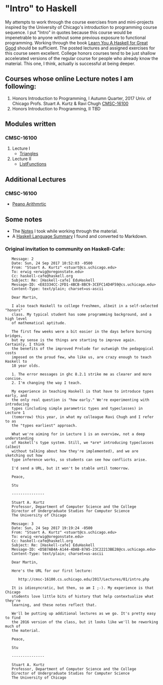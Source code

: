 # "Intro" to Haskell
My attempts to work through the course exercises from and mini-projects
inspired by the University of Chicago's introduction to programming course
sequence.  I put "Intro" in quotes because this course would be
impenetrable to anyone without some previous exposure to functional
programming.  Working through the book [Learn You A Haskell for Great Good][1]
should be sufficient.  The posted lectures and assigned exercises for this
course seem excellent.  College honors courses tend to be just shallow
accelerated versions of the regular course for people who already know the
material.  This one, I think, actually is successful at being deeper.

  [1]: http://learnyouahaskell.com "Learn You A Haskell for Great Good"

## Courses whose online Lecture notes I am following:
1. Honors Introduction to Programming, I
   Autumn Quarter, 2017
   Univ. of Chicago
   Profs. Stuart A. Kurtz & Ravi Chugh
   [CMSC-16100](http://cmsc-16100.cs.uchicago.edu/2017/)
2. Honors Introduction to Programming, II
   TBD

## Modules written
### CMSC-16100
1. Lecture I
   * [Triangles](modules/Triangles.hs)
2. Lecture II
   * [ListFunctions](modules/ListFunctions)

## Additional Lectures
### CMSC-16100
* [Peano Arithmrtic](PeanoArithmetic/)

## Some notes
* The [Notes](notes/MyNotes.md) I took while working through the material.
* A [Haskell Language Summary](notes/HaskellLangRefSummary.md) I found
  and converted to Markdown.

### Original invitation to community on Haskell-Cafe:
```
   Message: 2
   Date: Sun, 24 Sep 2017 10:52:03 -0500
   From: "Stuart A. Kurtz" <stuart@cs.uchicago.edu>
   To: erwig <erwig@oregonstate.edu>
   Cc: haskell-cafe@haskell.org
   Subject: Re: [Haskell-cafe] EduHaskell
   Message-ID: <E83334CC-2FD1-4BCB-8BC9-3CEFC14D4F59@cs.uchicago.edu>
   Content-Type: text/plain; charset=us-ascii

   Dear Martin,

   I also teach Haskell to college freshmen, albeit in a self-selected "honors"
   class. My typical student has some programming background, and a high level
   of mathematical aptitude.

   The first few weeks were a bit easier in the days before burning bridges,
   but my sense is the things are starting to improve again. Certainly, I think
   the benefits of the improved Prelude far outweigh the pedagogical costs
   imposed on the proud few, who like us, are crazy enough to teach Haskell to
   18 year olds.

   1. The error messages in ghc 8.2.1 strike me as clearer and more concise.
   2. I'm changing the way I teach.

   My experience in teaching Haskell is that have to introduce types early, and
   the only real question is "how early." We're experimenting with introducing
   types (including simple parametric types and typeclasses) in Lecture 1
   (tomorrow) this year, in what my colleague Ravi Chugh and I refer to as
   the "types earliest" approach. 

   What we're aiming for in Lecture 1 is an overview, not a deep understanding
   of Haskell's type system. Still, we *are* introducing typeclasses (albeit
   without talking about how they're implemented), and we are sketching out how
   type inference works, so students can see how conflicts arise.

   I'd send a URL, but it won't be stable until tomorrow.

   Peace,

   Stu

   ---------------

   Stuart A. Kurtz
   Professor, Department of Computer Science and the College
   Director of Undergraduate Studies for Computer Science
   The University of Chicago
```
```
   Message: 3
   Date: Sun, 24 Sep 2017 19:19:24 -0500
   From: "Stuart A. Kurtz" <stuart@cs.uchicago.edu>
   To: erwig <erwig@oregonstate.edu>
   Cc: haskell-cafe@haskell.org
   Subject: Re: [Haskell-cafe] EduHaskell
   Message-ID: <D5B7AB4A-A144-4DAB-87A5-23C22213BE28@cs.uchicago.edu>
   Content-Type: text/plain; charset=us-ascii

   Dear Martin,

   Here's the URL for our first lecture:

      http://cmsc-16100.cs.uchicago.edu/2017/Lectures/01/intro.php

   It is idiosyncratic, but then, so am I ;-). My experience is that Chicago
   students love little bits of history that help contextualize what they're
   learning, and these notes reflect that.

   We'll be putting up additional lectures as we go. It's pretty easy to find
   the 2016 version of the class, but it looks like we'll be reworking much of
   the material.

   Peace,

   Stu

   ---------------

   Stuart A. Kurtz
   Professor, Department of Computer Science and the College
   Director of Undergraduate Studies for Computer Science
   The University of Chicago
```

